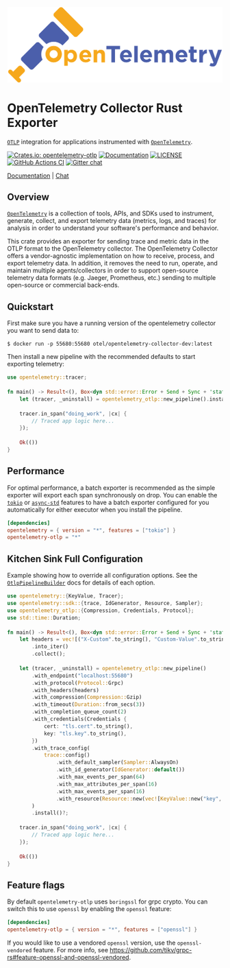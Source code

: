 ![OpenTelemetry — An observability framework for cloud-native software.][splash]

[splash]: https://raw.githubusercontent.com/open-telemetry/opentelemetry-rust/master/assets/logo-text.png

# OpenTelemetry Collector Rust Exporter

[`OTLP`] integration for applications instrumented with [`OpenTelemetry`].

[![Crates.io: opentelemetry-otlp](https://img.shields.io/crates/v/opentelemetry-otlp.svg)](https://crates.io/crates/opentelemetry-otlp)
[![Documentation](https://docs.rs/opentelemetry-otlp/badge.svg)](https://docs.rs/opentelemetry-otlp)
[![LICENSE](https://img.shields.io/crates/l/opentelemetry-otlp)](./LICENSE)
[![GitHub Actions CI](https://github.com/open-telemetry/opentelemetry-rust/workflows/CI/badge.svg)](https://github.com/open-telemetry/opentelemetry-rust/actions?query=workflow%3ACI+branch%3Amaster)
[![Gitter chat](https://img.shields.io/badge/gitter-join%20chat%20%E2%86%92-brightgreen.svg)](https://gitter.im/open-telemetry/opentelemetry-rust)

[Documentation](https://docs.rs/opentelemetry-otlp) |
[Chat](https://gitter.im/open-telemetry/opentelemetry-rust)

## Overview

[`OpenTelemetry`] is a collection of tools, APIs, and SDKs used to instrument,
generate, collect, and export telemetry data (metrics, logs, and traces) for
analysis in order to understand your software's performance and behavior.

This crate provides an exporter for sending trace and metric data in the OTLP
format to the OpenTelemetry collector. The OpenTelemetry Collector offers a
vendor-agnostic implementation on how to receive, process, and export telemetry
data. In addition, it removes the need to run, operate, and maintain multiple
agents/collectors in order to support open-source telemetry data formats (e.g.
Jaeger, Prometheus, etc.) sending to multiple open-source or commercial
back-ends.

[`OTLP`]: https://github.com/open-telemetry/opentelemetry-collector
[`OpenTelemetry`]: https://crates.io/crates/opentelemetry

## Quickstart

First make sure you have a running version of the opentelemetry collector you
want to send data to:

```shell
$ docker run -p 55680:55680 otel/opentelemetry-collector-dev:latest
```

Then install a new pipeline with the recommended defaults to start exporting
telemetry:

```rust
use opentelemetry::tracer;

fn main() -> Result<(), Box<dyn std::error::Error + Send + Sync + 'static>> {
    let (tracer, _uninstall) = opentelemetry_otlp::new_pipeline().install()?;

    tracer.in_span("doing_work", |cx| {
        // Traced app logic here...
    });

    Ok(())
}
```
## Performance

For optimal performance, a batch exporter is recommended as the simple
exporter will export each span synchronously on drop. You can enable the
[`tokio`] or [`async-std`] features to have a batch exporter configured for
you automatically for either executor when you install the pipeline.

```toml
[dependencies]
opentelemetry = { version = "*", features = ["tokio"] }
opentelemetry-otlp = "*"
```

[`tokio`]: https://tokio.rs
[`async-std`]: https://async.rs

## Kitchen Sink Full Configuration

Example showing how to override all configuration options. See the
[`OtlpPipelineBuilder`] docs for details of each option.

[`OtlpPipelineBuilder`]: struct.OtlpPipelineBuilder.html

```rust
use opentelemetry::{KeyValue, Tracer};
use opentelemetry::sdk::{trace, IdGenerator, Resource, Sampler};
use opentelemetry_otlp::{Compression, Credentials, Protocol};
use std::time::Duration;

fn main() -> Result<(), Box<dyn std::error::Error + Send + Sync + 'static>> {
    let headers = vec![("X-Custom".to_string(), "Custom-Value".to_string())]
        .into_iter()
        .collect();

    let (tracer, _uninstall) = opentelemetry_otlp::new_pipeline()
        .with_endpoint("localhost:55680")
        .with_protocol(Protocol::Grpc)
        .with_headers(headers)
        .with_compression(Compression::Gzip)
        .with_timeout(Duration::from_secs(3))
        .with_completion_queue_count(2)
        .with_credentials(Credentials {
            cert: "tls.cert".to_string(),
            key: "tls.key".to_string(),
        })
        .with_trace_config(
            trace::config()
                .with_default_sampler(Sampler::AlwaysOn)
                .with_id_generator(IdGenerator::default())
                .with_max_events_per_span(64)
                .with_max_attributes_per_span(16)
                .with_max_events_per_span(16)
                .with_resource(Resource::new(vec![KeyValue::new("key", "value")])),
        )
        .install()?;

    tracer.in_span("doing_work", |cx| {
        // Traced app logic here...
    });

    Ok(())
}
```

## Feature flags

By default `opentelemetry-otlp` uses `boringssl` for grpc crypto. You can switch
this to use `openssl` by enabling the `openssl` feature:

```toml
[dependencies]
opentelemetry-otlp = { version = "*", features = ["openssl"] }
```

If you would like to use a vendored `openssl` version, use the `openssl-vendored` feature.
For more info, see https://github.com/tikv/grpc-rs#feature-openssl-and-openssl-vendored.